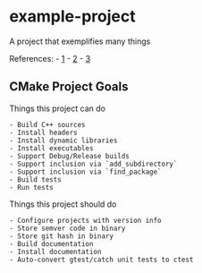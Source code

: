 # example-project
A project that exemplifies many things

References:
    - [1](https://pabloariasal.github.io/2018/02/19/its-time-to-do-cmake-right/)
    - [2](https://rix0r.nl/blog/2015/08/13/cmake-guide/)
    - [3](https://gitlab.kitware.com/cmake/community/wikis/doc/tutorials/How-to-create-a-ProjectConfig.cmake-file)


## CMake Project Goals

Things this project can do

    - Build C++ sources
    - Install headers
    - Install dynamic libraries
    - Install executables
    - Support Debug/Release builds
    - Support inclusion via `add_subdirectory`
    - Support inclusion via `find_package`
    - Build tests
    - Run tests


Things this project should do

    - Configure projects with version info
    - Store semver code in binary
    - Store git hash in binary
    - Build documentation
    - Install documentation
    - Auto-convert gtest/catch unit tests to ctest